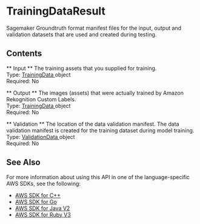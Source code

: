 # TrainingDataResult<a name="API_TrainingDataResult"></a>

Sagemaker Groundtruth format manifest files for the input, output and validation datasets that are used and created during testing\.

## Contents<a name="API_TrainingDataResult_Contents"></a>

 ** Input **   <a name="rekognition-Type-TrainingDataResult-Input"></a>
The training assets that you supplied for training\.  
Type: [ TrainingData ](API_TrainingData.md) object  
Required: No

 ** Output **   <a name="rekognition-Type-TrainingDataResult-Output"></a>
The images \(assets\) that were actually trained by Amazon Rekognition Custom Labels\.   
Type: [ TrainingData ](API_TrainingData.md) object  
Required: No

 ** Validation **   <a name="rekognition-Type-TrainingDataResult-Validation"></a>
The location of the data validation manifest\. The data validation manifest is created for the training dataset during model training\.  
Type: [ ValidationData ](API_ValidationData.md) object  
Required: No

## See Also<a name="API_TrainingDataResult_SeeAlso"></a>

For more information about using this API in one of the language\-specific AWS SDKs, see the following:
+  [ AWS SDK for C\+\+](https://docs.aws.amazon.com/goto/SdkForCpp/rekognition-2016-06-27/TrainingDataResult) 
+  [ AWS SDK for Go](https://docs.aws.amazon.com/goto/SdkForGoV1/rekognition-2016-06-27/TrainingDataResult) 
+  [ AWS SDK for Java V2](https://docs.aws.amazon.com/goto/SdkForJavaV2/rekognition-2016-06-27/TrainingDataResult) 
+  [ AWS SDK for Ruby V3](https://docs.aws.amazon.com/goto/SdkForRubyV3/rekognition-2016-06-27/TrainingDataResult) 